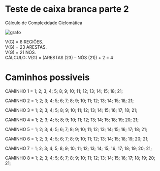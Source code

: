 # Teste de caixa branca parte 2

Cálculo de Complexidade Ciclomática
   
![grafo](https://github.com/GabrielArrudaDev/teste_caixa_branca/assets/93550330/88ee2b9c-c75d-48a9-911e-7ebdb707eb14)

V(G) = 8 REGIÕES.
<br>
V(G) = 23 ARESTAS.
<br>
V(G) = 21 NÓS.
<br>
CÁLCULO: V(G) = (ARESTAS (23) – NÓS (21)) + 2 = 4 

# Caminhos possiveis

CAMINHO 1 = 1; 2; 3; 4; 5; 8; 9; 10; 11; 12; 13; 14; 15; 18; 21;

CAMINHO 2 = 1; 2; 3; 4; 5; 6; 7; 8; 9; 10; 11; 12; 13; 14; 15; 18; 21;

CAMINHO 3 = 1; 2; 3; 4; 5; 8; 9; 10; 11; 12; 13; 14; 15; 16; 17; 18; 21;

CAMINHO 4 = 1; 2; 3; 4; 5; 8; 9; 10; 11; 12; 13; 14; 15; 18; 19; 20; 21;

CAMINHO 5 = 1; 2; 3; 4; 5; 6; 7; 8; 9; 10; 11; 12; 13; 14; 15; 16; 17; 18; 21;

CAMINHO 6 = 1; 2; 3; 4; 5; 6; 7; 8; 9; 10; 11; 12; 13; 14; 15; 18; 19; 20; 21;

CAMINHO 7 = 1; 2; 3; 4; 5; 8; 9; 10; 11; 12; 13; 14; 15; 16; 17; 18; 19; 20; 21;

CAMINHO 8 = 1; 2; 3; 4; 5; 6; 7; 8; 9; 10; 11; 12; 13; 14; 15; 16; 17; 18; 19; 20; 21;
